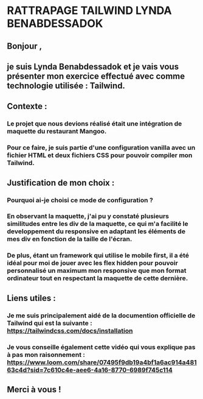 
# RATTRAPAGE TAILWIND LYNDA BENABDESSADOK 

## Bonjour , 
## je suis Lynda Benabdessadok et je vais vous présenter mon exercice effectué avec comme technologie utilisée : Tailwind.

## Contexte : 
### Le projet que nous devions réalisé était une intégration de maquette du restaurant Mangoo. 
### Pour ce faire, je suis partie d'une configuration vanilla avec un fichier HTML et deux fichiers CSS pour pouvoir compiler mon Tailwind.


## Justification de mon choix : 
### Pourquoi ai-je choisi ce mode de configuration ? 
### En observant la maquette, j'ai pu y constaté plusieurs similitudes entre les div de la maquette, ce qui m'a facilité le developpement du responsive en adaptant les éléments de mes div en fonction de la taille de l'écran. 
### De plus, étant un framework qui utilise le mobile first, il a été idéal pour moi de jouer avec les flex hidden pour pouvoir personnalisé un maximum mon responsive que mon format ordinateur tout en respectant la maquette de cette dernière.

## Liens utiles : 
### Je me suis principalement aidé de la documention officielle de Tailwind qui est la suivante : https://tailwindcss.com/docs/installation
### Je vous conseille également cette vidéo qui vous explique pas à pas mon raisonnement : https://www.loom.com/share/07495f9db19a4bf1a6ac914a48163c4d?sid=7c610c4e-aee6-4a16-8770-6989f745c114

## Merci à vous ! 
